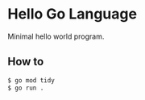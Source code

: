 # Hello Go Language

Minimal hello world program.

## How to

```bash
$ go mod tidy
$ go run .
```

